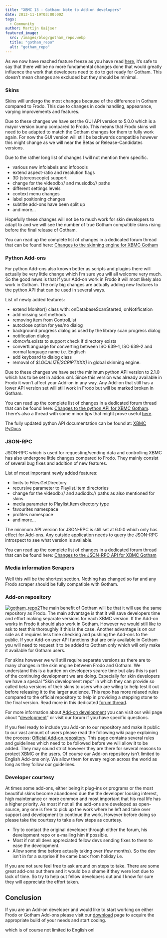 ```yaml
---
title: "XBMC 13 - Gotham: Note to Add-on developers"
date: 2013-11-19T03:00:00Z
tags:
  - Community
author: Martijn Kaijser
featured_image:
  src: /images/blog/gotham_repo.webp
  title: "gotham_repo"
  alt: "gotham_repo"
---
```


As we now have reached feature freeze as you have read [here,](https://kodi.wiki/gotham-13-0-feature-freeze/) it’s safe to say that there will be no more fundamental changes done that would greatly influence the work that developers need to do to get ready for Gotham. This doesn’t mean changes are excluded but they should be minimal.

### Skins

Skins will undergo the most changes because of the difference in Gotham compared to Frodo. This due to changes in code handling, appearance, varying improvements and features.

Due to these changes we have set the GUI API version to 5.0.0 which is a mayor version bump compared to Frodo. This means that Frodo skins will need to be adapted to match the Gotham changes for them to fully work again. For now the GUI version will still be backwards compatible however this might change as we will near the Betas or Release-Candidates versions.

Due to the rather long list of changes I will not mention them specific.

- various new infolabels and infobools
- extend aspect-ratio and resolution flags
- 3D (stereoscopic) support
- change for the videodb:// and musicdb:// paths
- different settings levels
- context menu changes
- label positioning changes
- subtitle add-ons have been split up
- and more…

Hopefully these changes will not be to much work for skin developers to adapt to and we will see the number of true Gotham compatible skins rising before the final release of Gotham.

You can read up the complete list of changes in a dedicated forum thread that can be found here: [Changes to the skinning engine for XBMC Gotham](https://forum.kodi.tv/showthread.php?tid=158812)

### Python Add-ons

For python Add-ons also known better as scripts and plugins there will actually be very little change which I’m sure you will all welcome very much. So the good news is that if your Add-on work in Frodo it will most likely also work in Gotham. The only big changes are actually adding new features to the python API that can be used in several ways.

List of newly added features:

- extend Monitor() class with: onDatabaseScanStarted, onNotification
- add missing sort methods
- removing item from ControlList
- autoclose option for yes/no dialog
- background progress dialog as used by the library scan progress dialog
- notification dialog
- xbmcvfs.exists to support check if directory exists
- convertLanguage for converting between ISO 639-1, ISO 639-2 and normal language name i.e. Englisch
- add keyboard to dialog class
- removal of _$LOCALIZE[SCRIPTXXX]_ in global skinning engine.

Due to these changes we have set the minimum python API version to 2.1.0 which has to be set in addon.xml. Since this version was already available in Frodo it won’t affect your Add-on in any way. Any Add-on that still has a lower API version set will still work in Frodo but will be marked broken in Gotham.

You can read up the complete list of changes in a dedicated forum thread that can be found here: [Changes to the python API for XBMC Gotham](https://forum.kodi.tv/showthread.php?tid=173943). There’s also a thread with some minor tips that might prove useful [here](https://forum.kodi.tv/showthread.php?tid=173887).

The fully updated python API documentation can be found at: [XBMC PyDocs](http://mirrors.xbmc.org/docs/python-docs/)

### JSON-RPC

JSON-RPC which is used for requesting/sending data and controlling XBMC has also undergone little changes compared to Frodo. They mainly consist of several bug fixes and addition of new features.

List of most important newly added features:

- limits to Files.GetDirectory
- recursive parameter to Playlist.Item directories
- change for the videodb:// and audiodb:// paths as also mentioned for skins
- media parameter to Playlist.Item directory type
- favourites namespace
- profiles namespace
- and more…

The minimum API version for JSON-RPC is still set at 6.0.0 which only has effect for Add-ons. Any outside application needs to query the JSON-RPC introspect to see what version is available.

You can read up the complete list of changes in a dedicated forum thread that can be found here: [Changes to the JSON-RPC API for XBMC Gotham](https://forum.kodi.tv/showthread.php?tid=98551&amp;pid=1358657)

### Media information Scrapers

Well this will be the shortest section. Nothing has changed so far and any Frodo scraper should be fully compatible with Gotham.

### Add-on repository

[![gotham_repo2](/images/blog/gotham_repo2-300x186.webp)](/images/blog/gotham_repo2.webp)The main benefit of Gotham will be that it will use the same repository as Frodo. The main advantage is that it will save developers time and effort making separate versions for each XBMC version. If the Add-on works in Frodo it should also work in Gotham. However we would still like to ask to test this thoroughly if this is the case. Another advantage is on our side as it requires less time checking and pushing the Add-ons to the public. If your Add-on user API functions that are only available in Gotham you will need to request it to be added to Gotham only which will only make it available for Gotham users.

For skins however we will still require separate versions as there are to many changes in the skin engine between Frodo and Gotham. We understand this is a burden on developers scarce time but alas this is part of the continuing development we are doing. Especially for skin developers we have a special “Skin development repo” in which they can provide so called beta versions of their skins to users who are wiling to help test it out before releasing it to the larger audience. This repo has more relaxed rules compared to the official repository to help in providing a stepping stone to the final version. Read more in this dedicated [forum thread](https://forum.kodi.tv/showthread.php?tid=159372).

For more information about [Add-on development](https://kodi.wiki/view/Development) you can visit our wiki page about “[development](https://kodi.wiki/view/Development)” or visit our forum if you have specific questions.

If you feel ready to include you Add-on to our repository and make it public to our vast amount of users please read the following wiki page explaining the process: [Official Add-on repository](https://kodi.wiki/view/Official_add-on_repository). This page contains several rules and guidelines which need to be followed before we will allow it to be added. They may sound strict however they are there for several reasons to protect XBMC or the users. Of course our Add-on repository isn’t limited to English Add-ons only. We allow them for every region across the world as long as they follow our guidelines.

### Developer courtesy

At times some add-ons, either being it plug-ins or programs or the most beautiful skins become abandoned due the the developer loosing interest, high maintenance or more common and most important that his real life has a higher priority. As most if not all the add-ons are developed as open-source, any one is free to pick up the work where he left and take over support and development to continue the work. However before doing so please take the courtesy to take a few steps as courtesy.

- Try to contact the original developer through either the forum, his development repo or e-mailing him if possible.
- Most if not all devs appreciated fellow devs sending fixes to them to ease the development.
- Allow some time before actually taking over (few months). So the dev isn’t in for a surprise if he came back from holiday i.e.

If you are not sure feel free to ask around on steps to take. There are some great add-ons out there and it would be a shame if they were lost due to lack of time. So try to help out fellow developers out and I know for sure they will appreciate the effort taken.

## Conclusion

If you are an Add-on developer and would like to start working on either Frodo or Gotham Add-ons please visit our [download](https://kodi.wiki/download/) page to acquire the appropriate build of your needs and start coding.

which is of course not limited to English onl
